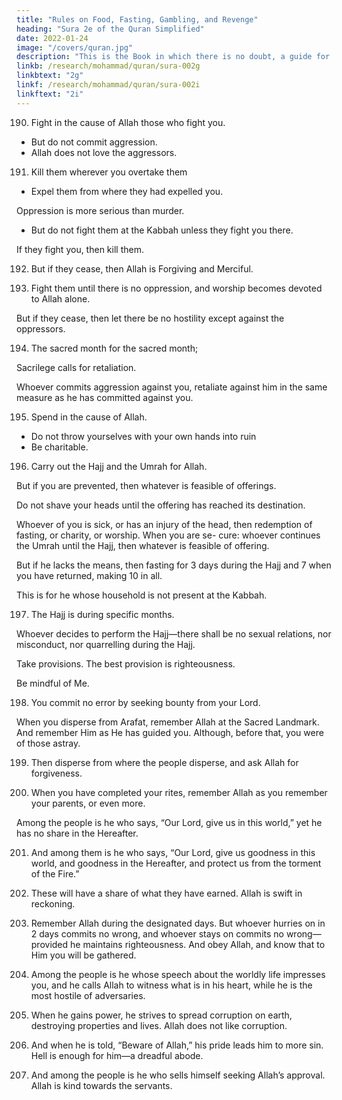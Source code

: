```yaml
---
title: "Rules on Food, Fasting, Gambling, and Revenge"
heading: "Sura 2e of the Quran Simplified"
date: 2022-01-24
image: "/covers/quran.jpg"
description: "This is the Book in which there is no doubt, a guide for the righteous."
linkb: /research/mohammad/quran/sura-002g
linkbtext: "2g"
linkf: /research/mohammad/quran/sura-002i
linkftext: "2i"
---
```



190. Fight in the cause of Allah those who fight you. 
- But do not commit aggression.
- Allah does not love the aggressors.

191. Kill them wherever you overtake them
- Expel them from where they had expelled you. 

Oppression is more serious than murder. 
- But do not fight them at the Kabbah unless they fight you there. 

If they fight you, then kill them. <!-- Such is the retribution of the disbelievers. -->

192. But if they cease, then Allah is Forgiving and Merciful.

193. Fight them until there is no oppression, and worship becomes devoted to Allah alone. 

But if they cease, then let there be no hostility except against the oppressors.

194. The sacred month for the sacred month;

Sacrilege calls for retaliation. 

Whoever commits aggression against you, retaliate against him in the same measure as he has committed against you. 

<!-- Bbe conscious of
Allah, and know that Allah is with the right-
eous.
 -->
195. Spend in the cause of Allah. 
- Do not throw yourselves with your own hands into ruin
- Be charitable.

196. Carry out the Hajj and the Umrah for Allah. 

But if you are prevented, then whatever is feasible of offerings.

Do not shave your heads until the offering has reached its destination. 

Whoever of you is sick, or has an injury of the head, then redemption of fasting, or charity, or worship. When you are se-
cure: whoever continues the Umrah until the Hajj, then whatever is feasible of offering. 

But if he lacks the means, then fasting for 3 days during the Hajj and 7 when you have returned, making 10 in all. 

This is for he whose household is not present at the Kabbah. 

197. The Hajj is during specific months. 

Whoever decides to perform the Hajj—there shall be no sexual relations, nor misconduct, nor quarrelling during the Hajj. 

Take provisions. The best provision is righteousness.

Be mindful of Me.


198. You commit no error by seeking bounty from your Lord. 

When you disperse from Arafat, remember Allah at the Sacred Landmark. And remember Him as He has guided
you. Although, before that, you were of those astray.

199. Then disperse from where the people disperse, and ask Allah for forgiveness.

200. When you have completed your rites, remember Allah as you remember your parents, or even more. 

Among the people is he who says, “Our Lord, give us in this world,”
yet he has no share in the Hereafter.

201. And among them is he who says, “Our Lord, give us goodness in this world, and
goodness in the Hereafter, and protect us from the torment of the Fire.”

202. These will have a share of what they have earned. Allah is swift in reckoning.

203. Remember Allah during the designated days. But whoever hurries on in 2 days commits no wrong, and whoever stays
on commits no wrong—provided he maintains righteousness. And obey Allah, and
know that to Him you will be gathered.

204. Among the people is he whose speech about the worldly life impresses you, and he
calls Allah to witness what is in his heart, while he is the most hostile of adversaries.

205. When he gains power, he strives to spread corruption on earth, destroying properties and lives. Allah does not like corruption.

206. And when he is told, “Beware of Allah,” his pride leads him to more sin. Hell is
enough for him—a dreadful abode. 

207. And among the people is he who sells himself seeking Allah’s approval. Allah is
kind towards the servants.


